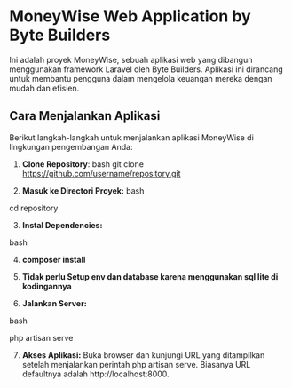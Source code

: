 # MoneyWise Web Application by Byte Builders

Ini adalah proyek MoneyWise, sebuah aplikasi web yang dibangun menggunakan framework Laravel oleh Byte Builders. Aplikasi ini dirancang untuk membantu pengguna dalam mengelola keuangan mereka dengan mudah dan efisien.

## Cara Menjalankan Aplikasi

Berikut langkah-langkah untuk menjalankan aplikasi MoneyWise di lingkungan pengembangan Anda:

1. **Clone Repository**:
bash
   git clone https://github.com/username/repository.git



2. **Masuk ke Directori Proyek:**
bash

cd repository

3. **Instal Dependencies:**

bash

4. **composer install**

5. **Tidak perlu Setup env dan database karena menggunakan sql lite di kodingannya**


6. **Jalankan Server:**

bash

php artisan serve

7. **Akses Aplikasi:**
Buka browser dan kunjungi URL yang ditampilkan setelah menjalankan perintah php artisan serve. Biasanya URL defaultnya adalah http://localhost:8000.